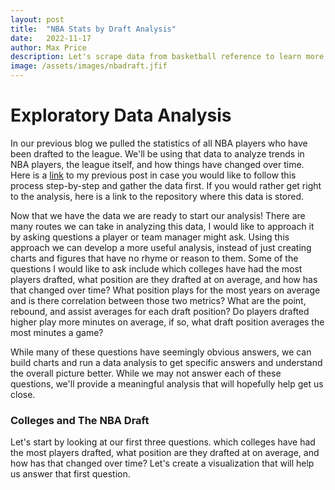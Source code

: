 ```yaml
---
layout: post
title:  "NBA Stats by Draft Analysis"
date:   2022-11-17
author: Max Price
description: Let's scrape data from basketball reference to learn more about NBA franchises.
image: /assets/images/nbadraft.jfif
---
```


# Exploratory Data Analysis

In our previous blog we pulled the statistics of all NBA players who have been drafted to the league. We'll be using that data to analyze trends in NBA players, the league itself, and how things have changed over time. Here is a [link](https://github.com/maxsprice/stat386-projects.git) to my previous post in case you would like to follow this process step-by-step and gather the data first. If you would rather get right to the analysis, here is a link to the repository where this data is stored.

Now that we have the data we are ready to start our analysis! There are many routes we can take in analyzing this data, I would like to approach it by asking questions a player or team manager might ask. Using this approach we can develop a more useful analysis, instead of just creating charts and figures that have no rhyme or reason to them. Some of the questions I would like to ask include which colleges have had the most players drafted, what position are they drafted at on average, and how has that changed over time? What position plays for the most years on average and is there correlation between those two metrics? What are the point, rebound, and assist averages for each draft position? Do players drafted higher play more minutes on average, if so, what draft position averages the most minutes a game?

While many of these questions have seemingly obvious answers, we can build charts and run a data analysis to get specific answers and understand the overall picture better. While we may not answer each of these questions, we'll provide a meaningful analysis that will hopefully help get us close.

### Colleges and The NBA Draft

Let's start by looking at our first three questions. which colleges have had the most players drafted, what position are they drafted at on average, and how has that changed over time?
Let's create a visualization that will help us answer that first question.
